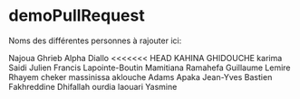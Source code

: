 # demoPullRequest


Noms des différentes personnes à rajouter ici:

Najoua Ghrieb
Alpha Diallo
<<<<<<< HEAD
KAHINA GHIDOUCHE
karima Saidi
Julien
Francis Lapointe-Boutin
Mamitiana Ramahefa
Guillaume Lemire
Rhayem cheker
massinissa aklouche
Adams Apaka
Jean-Yves Bastien
Fakhreddine Dhifallah
ourdia laouari
Yasmine






